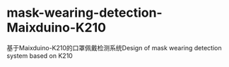 # mask-wearing-detection-Maixduino-K210
基于Maixduino-K210的口罩佩戴检测系统Design of mask wearing detection system based on K210
